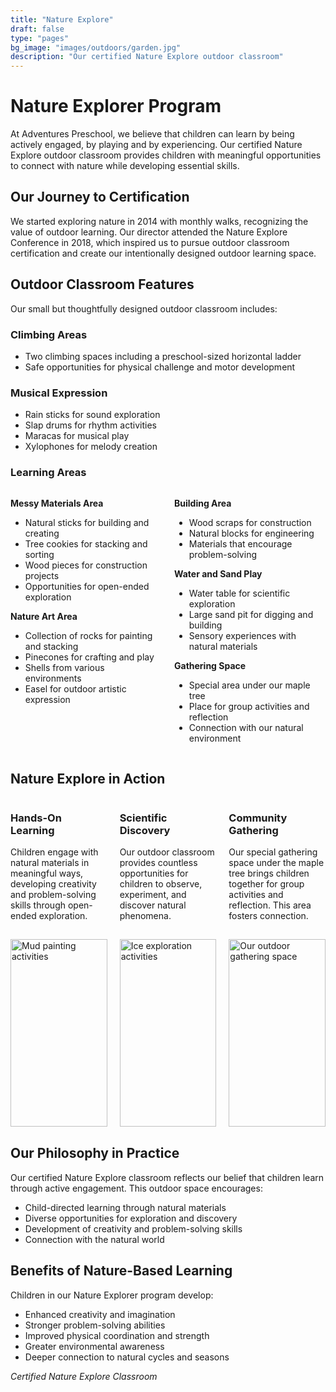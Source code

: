 ```yaml
---
title: "Nature Explore"
draft: false
type: "pages"
bg_image: "images/outdoors/garden.jpg"
description: "Our certified Nature Explore outdoor classroom"
---
```


# Nature Explorer Program

At Adventures Preschool, we believe that children can learn by being actively engaged, by playing and by experiencing. Our certified Nature Explore outdoor classroom provides children with meaningful opportunities to connect with nature while developing essential skills.

## Our Journey to Certification

We started exploring nature in 2014 with monthly walks, recognizing the value of outdoor learning. Our director attended the Nature Explore Conference in 2018, which inspired us to pursue outdoor classroom certification and create our intentionally designed outdoor learning space.

## Outdoor Classroom Features

Our small but thoughtfully designed outdoor classroom includes:

### Climbing Areas
- Two climbing spaces including a preschool-sized horizontal ladder
- Safe opportunities for physical challenge and motor development

### Musical Expression
- Rain sticks for sound exploration
- Slap drums for rhythm activities  
- Maracas for musical play
- Xylophones for melody creation

### Learning Areas

<div style="display: grid; grid-template-columns: 1fr 1fr; gap: 20px; margin-bottom: 30px;">

<div>

**Messy Materials Area**
- Natural sticks for building and creating
- Tree cookies for stacking and sorting
- Wood pieces for construction projects
- Opportunities for open-ended exploration

**Nature Art Area**
- Collection of rocks for painting and stacking
- Pinecones for crafting and play
- Shells from various environments
- Easel for outdoor artistic expression

</div>

<div>

**Building Area**
- Wood scraps for construction
- Natural blocks for engineering
- Materials that encourage problem-solving

**Water and Sand Play**
- Water table for scientific exploration
- Large sand pit for digging and building
- Sensory experiences with natural materials

**Gathering Space**
- Special area under our maple tree
- Place for group activities and reflection
- Connection with our natural environment

</div>

</div>

## Nature Explore in Action

<div style="display: grid; grid-template-columns: 1fr 1fr 1fr; gap: 20px; margin-bottom: 30px;">

<div style="display: flex; flex-direction: column;">

<div style="min-height: 140px; padding-bottom: 15px;">

### Hands-On Learning
Children engage with natural materials in meaningful ways, developing creativity and problem-solving skills through open-ended exploration.

</div>

<div style="height: 300px; overflow: hidden;">
<img src="/images/nature-explore/mud-painting.jpg" alt="Mud painting activities" style="width: 100%; height: 100%; object-fit: cover;">
</div>

</div>

<div style="display: flex; flex-direction: column;">

<div style="min-height: 140px; padding-bottom: 15px;">

### Scientific Discovery
Our outdoor classroom provides countless opportunities for children to observe, experiment, and discover natural phenomena.

</div>

<div style="height: 300px; overflow: hidden;">
<img src="/images/nature-explore/ice.jpg" alt="Ice exploration activities" style="width: 100%; height: 100%; object-fit: cover;">
</div>

</div>

<div style="display: flex; flex-direction: column;">

<div style="min-height: 140px; padding-bottom: 15px;">

### Community Gathering
Our special gathering space under the maple tree brings children together for group activities and reflection. This area fosters connection.

</div>

<div style="height: 300px; overflow: hidden;">
<img src="/images/outdoors/picnic-table.jpg" alt="Our outdoor gathering space" style="width: 100%; height: 100%; object-fit: cover;">
</div>

</div>

</div>

## Our Philosophy in Practice

Our certified Nature Explore classroom reflects our belief that children learn through active engagement. This outdoor space encourages:
- Child-directed learning through natural materials
- Diverse opportunities for exploration and discovery
- Development of creativity and problem-solving skills
- Connection with the natural world

## Benefits of Nature-Based Learning

Children in our Nature Explorer program develop:
- Enhanced creativity and imagination
- Stronger problem-solving abilities
- Improved physical coordination and strength
- Greater environmental awareness
- Deeper connection to natural cycles and seasons

*Certified Nature Explore Classroom*
